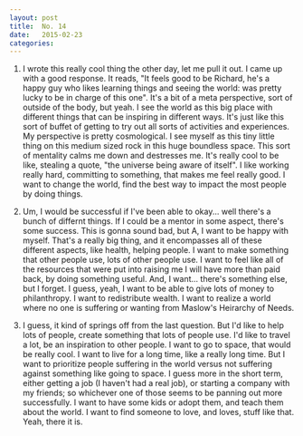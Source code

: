 ```yaml
---
layout: post
title:  No. 14
date:   2015-02-23
categories: 
---
```


1. I wrote this really cool thing the other day, let me pull it out. I came up with a good response. It reads, "It feels good to be Richard, he's a happy guy who likes learning things and seeing the world: was pretty lucky to be in charge of this one". It's a bit of a meta perspective, sort of outside of the body, but yeah. I see the world as this big place with different things that can be inspiring in different ways. It's just like this sort of buffet of getting to try out all sorts of activities and experiences. My perspective is pretty cosmological. I see myself as this tiny little thing on this medium sized rock in this huge boundless space. This sort of mentality calms me down and destresses me. It's really cool to be like, stealing a quote, "the universe being aware of itself". I like working really hard, committing to something, that makes me feel really good. I want to change the world, find the best way to impact the most people by doing things.

2. Um, I would be successful if I've been able to okay... well there's a bunch of differnt things. If I could be a mentor in some aspect, there's some success. This is gonna sound bad, but A, I want to be happy with myself. That's a really big thing, and it encompasses all of these different aspects, like health, helping people. I want to make something that other people use, lots of other people use. I want to feel like all of the resources that were put into raising me I will have more than paid back, by doing something useful. And, I want... there's something else, but I forget. I guess, yeah, I want to be able to give lots of money to philanthropy. I want to redistribute wealth. I want to realize a world where no one is suffering or wanting from Maslow's Heirarchy of Needs.

3. I guess, it kind of springs off from the last question. But I'd like to help lots of people, create something that lots of people use. I'd like to travel a lot, be an inspiration to other people. I want to go to space, that would be really cool. I want to live for a long time, like a really long time. But I want to prioritize people suffering in the world versus not suffering against something like going to space. I guess more in the short term, either getting a job (I haven't had a real job), or starting a company with my friends; so whichever one of those seems to be panning out more successfully. I want to have some kids or adopt them, and teach them about the world. I want to find someone to love, and loves, stuff like that. Yeah, there it is.